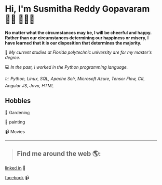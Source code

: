 # Hi, I'm Susmitha Reddy Gopavaram 👋🏾 👩🏾‍💻


**No matter what the circumstances may be, I will be cheerful and happy. Rather than our circumstances determining our happiness or misery, I have learned that it is our disposition that determines the majority.**




:school: *My current studies at Florida polytechnic university are for my master's degree.*  

:computer:  *In the past, I worked in the Python programming language.*  

:chart: *Python,  Linux, SQL, Apache Solr, Microsoft Azure, Tensor Flow, C#, Angular JS, Java, HTML*

## Hobbies

:leaves: Gardening

:art: painting

📹 Movies













--------------------------------

> ## **Find me around the web** 🌎: 

  [linked in](https://www.linkedin.com/in/susmirthaeddy-gopavaram-0b3a21101/) 💼
  
  [facebook](https://www.facebook.com/susmitha.reddy.77985/) 📹

